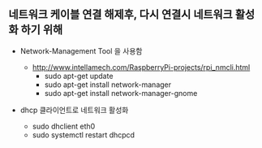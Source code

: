 
## 네트워크 케이블 연결 해제후, 다시 연결시 네트워크 활성화 하기 위해
- Network-Management Tool 을 사용함
  - http://www.intellamech.com/RaspberryPi-projects/rpi_nmcli.html
    - sudo apt-get update
    - sudo apt-get install network-manager
    - sudo apt-get install network-manager-gnome

- dhcp 클라이언트로 네트워크 활성화 
  - sudo dhclient eth0
  - sudo systemctl restart dhcpcd
  
   
